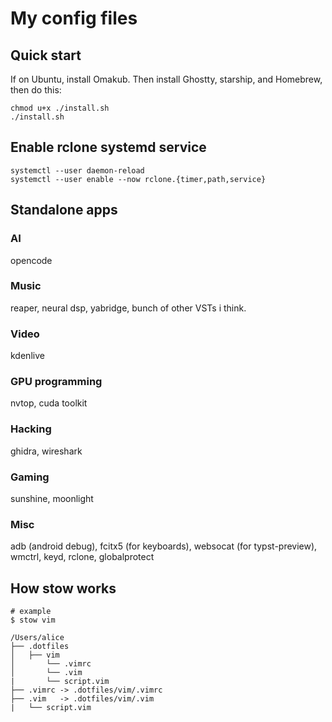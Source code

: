 # My config files

## Quick start

If on Ubuntu, install Omakub. Then install Ghostty, starship, and Homebrew, then
do this:

```shell
chmod u+x ./install.sh
./install.sh
```

## Enable rclone systemd service

```shell
systemctl --user daemon-reload
systemctl --user enable --now rclone.{timer,path,service}
```

## Standalone apps

### AI

opencode

### Music

reaper, neural dsp, yabridge, bunch of other VSTs i think.

### Video

kdenlive

### GPU programming

nvtop, cuda toolkit

### Hacking

ghidra, wireshark

### Gaming

sunshine, moonlight

### Misc

adb (android debug), fcitx5 (for keyboards), websocat (for typst-preview),
wmctrl, keyd, rclone, globalprotect

## How stow works

```shell
# example
$ stow vim

/Users/alice
├── .dotfiles
│   ├── vim
│       └── .vimrc
│       └── .vim
|       └── script.vim
├── .vimrc -> .dotfiles/vim/.vimrc
├── .vim   -> .dotfiles/vim/.vim
|   └── script.vim
```
